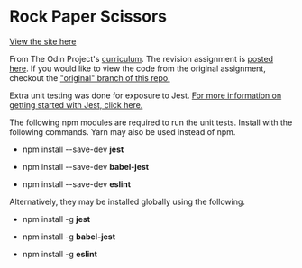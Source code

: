 # Rock Paper Scissors
[View the site here](https://kurtyilmaz.github.io/rock-paper-scissors)

From The Odin Project's [curriculum](https://www.theodinproject.com/courses/web-development-101/lessons/rock-paper-scissors?ref=lnav). The revision assignment is [posted here](https://www.theodinproject.com/courses/web-development-101/lessons/dom-manipulation). If you would like to view the code from the original assignment, checkout the ["original" branch of this repo.](https://github.com/KurtYilmaz/rock-paper-scissors/tree/original)

Extra unit testing was done for exposure to Jest. 
[For more information on getting started with Jest, click here.](https://jestjs.io/docs/en/getting-started)

The following npm modules are required to run the unit tests. Install with the following commands. Yarn may also be used instead of npm.

- npm install --save-dev **jest**

- npm install --save-dev **babel-jest**

- npm install --save-dev **eslint**

Alternatively, they may be installed globally using the following.

- npm install -g **jest**

- npm install -g **babel-jest**

- npm install -g **eslint**
